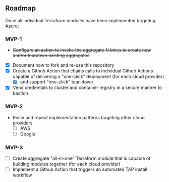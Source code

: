 ## Roadmap

Once all individual Terraform modules have been implemented targeting Azure:

### MVP-1

* ~~Configure an action to invoke the aggregate N times to create new and/or teardown existing aggregates~~
* [x] Document how to fork and re-use this repository
* [x] Create a Github Action that chains calls to individual Github Actions capable of delivering a "one-click" deployment (for each cloud provider)
  * [x] and support "one-click" tear-down
* [x] Vend credentials to cluster and container registry in a secure manner to bastion

### MVP-2

* Rinse and repeat implementation patterns targeting other cloud providers
  * [ ] AWS
  * [ ] Google

### MVP-3

* [ ] Create aggregate "all-in-one" Terraform module that is capable of building modules together (for each cloud provider)
* [ ] Implement a Github Action that triggers an automated TAP install workflow